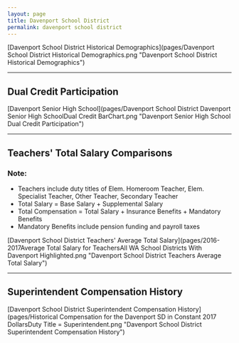 ```yaml
---
layout: page
title: Davenport School District
permalink: davenport school district
---
```



[Davenport School District Historical Demographics](pages/Davenport School District Historical Demographics.png "Davenport School District Historical Demographics")

___

## Dual Credit Participation

[Davenport Senior High School](pages/Davenport School District Davenport Senior High SchoolDual Credit BarChart.png "Davenport Senior High School Dual Credit Participation")


___

## Teachers' Total Salary Comparisons
### Note:
- Teachers include duty titles of Elem. Homeroom Teacher, Elem. Specialist Teacher, Other Teacher, Secondary Teacher
- Total Salary = Base Salary + Supplemental Salary
- Total Compensation = Total Salary + Insurance Benefits + Mandatory Benefits
- Mandatory Benefits include pension funding and payroll taxes

[Davenport School District Teachers' Average Total Salary](pages/2016-2017Average Total Salary for TeachersAll WA School Districts With Davenport Highlighted.png "Davenport School District Teachers Average Total Salary")


___

## Superintendent Compensation History

[Davenport School District Superintendent Compensation History](pages/Historical Compensation for the Davenport SD in Constant 2017 DollarsDuty Title = Superintendent.png "Davenport School District Superintendent Compensation History")

